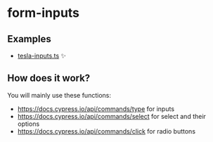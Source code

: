 # form-inputs

## Examples
- [tesla-inputs.ts](cypress/integration/tesla-inputs.ts) ✨

## How does it work? 

You will mainly use these functions: 
- https://docs.cypress.io/api/commands/type for inputs
- https://docs.cypress.io/api/commands/select for select and their options
- https://docs.cypress.io/api/commands/click for radio buttons